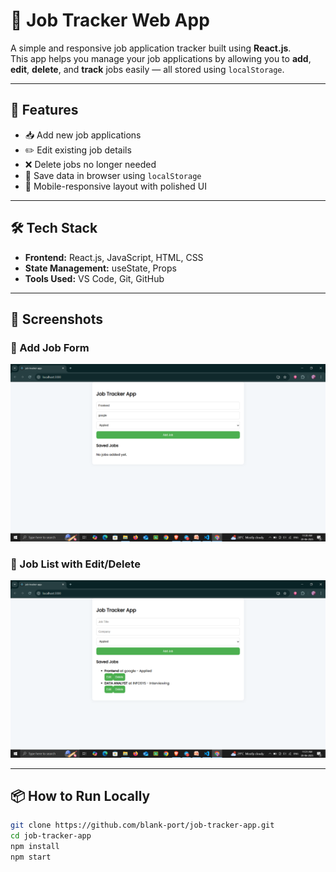 # 🧾 Job Tracker Web App

A simple and responsive job application tracker built using **React.js**.  
This app helps you manage your job applications by allowing you to **add**, **edit**, **delete**, and **track** jobs easily — all stored using `localStorage`.


---

## 🚀 Features

- 📥 Add new job applications
- ✏️ Edit existing job details
- ❌ Delete jobs no longer needed
- 💾 Save data in browser using `localStorage`
- 📱 Mobile-responsive layout with polished UI

---

## 🛠️ Tech Stack

- **Frontend:** React.js, JavaScript, HTML, CSS
- **State Management:** useState, Props
- **Tools Used:** VS Code, Git, GitHub

---

## 📸 Screenshots

### 🔹 Add Job Form
![Form Screenshot](./assets/form-screenshot.png)

### 🔹 Job List with Edit/Delete
![List Screenshot](./assets/list-screenshot.png)

---

## 📦 How to Run Locally

```bash
git clone https://github.com/blank-port/job-tracker-app.git
cd job-tracker-app
npm install
npm start
